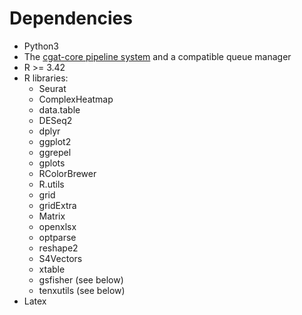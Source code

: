 # Dependencies

* Python3
* The [cgat-core pipeline system](https://github.com/cgat-developers/cgat-core/) and a compatible queue manager
* R >= 3.42
* R libraries:
  * Seurat
  * ComplexHeatmap
  * data.table
  * DESeq2
  * dplyr
  * ggplot2
  * ggrepel
  * gplots
  * RColorBrewer
  * R.utils
  * grid
  * gridExtra
  * Matrix
  * openxlsx
  * optparse
  * reshape2
  * S4Vectors
  * xtable
  * gsfisher (see below)
  * tenxutils (see below)
* Latex
